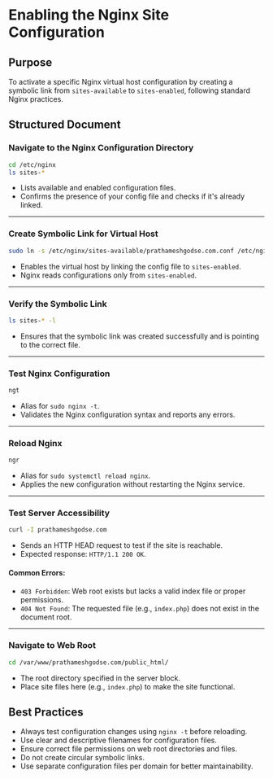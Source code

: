
# Enabling the Nginx Site Configuration

## Purpose

To activate a specific Nginx virtual host configuration by creating a symbolic link from `sites-available` to `sites-enabled`, following standard Nginx practices.

## Structured Document

### Navigate to the Nginx Configuration Directory

```bash
cd /etc/nginx
ls sites-*
```

* Lists available and enabled configuration files.
* Confirms the presence of your config file and checks if it's already linked.

---

### Create Symbolic Link for Virtual Host

```bash
sudo ln -s /etc/nginx/sites-available/prathameshgodse.com.conf /etc/nginx/sites-enabled/
```

* Enables the virtual host by linking the config file to `sites-enabled`.
* Nginx reads configurations only from `sites-enabled`.

---

### Verify the Symbolic Link

```bash
ls sites-* -l
```

* Ensures that the symbolic link was created successfully and is pointing to the correct file.

---

### Test Nginx Configuration

```bash
ngt
```

* Alias for `sudo nginx -t`.
* Validates the Nginx configuration syntax and reports any errors.

---

### Reload Nginx

```bash
ngr
```

* Alias for `sudo systemctl reload nginx`.
* Applies the new configuration without restarting the Nginx service.

---

### Test Server Accessibility

```bash
curl -I prathameshgodse.com
```

* Sends an HTTP HEAD request to test if the site is reachable.
* Expected response: `HTTP/1.1 200 OK`.

#### Common Errors:

* `403 Forbidden`: Web root exists but lacks a valid index file or proper permissions.
* `404 Not Found`: The requested file (e.g., `index.php`) does not exist in the document root.

---

### Navigate to Web Root

```bash
cd /var/www/prathameshgodse.com/public_html/
```

* The root directory specified in the server block.
* Place site files here (e.g., `index.php`) to make the site functional.

## Best Practices

* Always test configuration changes using `nginx -t` before reloading.
* Use clear and descriptive filenames for configuration files.
* Ensure correct file permissions on web root directories and files.
* Do not create circular symbolic links.
* Use separate configuration files per domain for better maintainability.
